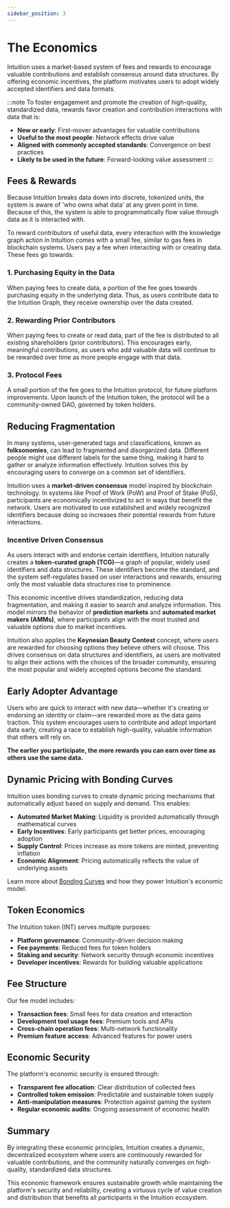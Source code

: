 ```yaml
---
sidebar_position: 3
---
```


# The Economics

Intuition uses a market-based system of fees and rewards to encourage valuable contributions and establish consensus around data structures. By offering economic incentives, the platform motivates users to adopt widely accepted identifiers and data formats.

:::note
To foster engagement and promote the creation of high-quality, standardized data, rewards favor creation and contribution interactions with data that is:

- **New or early**: First-mover advantages for valuable contributions
- **Useful to the most people**: Network effects drive value
- **Aligned with commonly accepted standards**: Convergence on best practices
- **Likely to be used in the future**: Forward-looking value assessment
:::

## Fees & Rewards

Because Intuition breaks data down into discrete, tokenized units, the system is aware of 'who owns what data' at any given point in time. Because of this, the system is able to programmatically flow value through data as it is interacted with.

To reward contributors of useful data, every interaction with the knowledge graph action in Intuition comes with a small fee, similar to gas fees in blockchain systems. Users pay a fee when interacting with or creating data. These fees go towards:

### 1. Purchasing Equity in the Data
When paying fees to create data, a portion of the fee goes towards purchasing equity in the underlying data. Thus, as users contribute data to the Intuition Graph, they receive ownership over the data created.

### 2. Rewarding Prior Contributors
When paying fees to create or read data, part of the fee is distributed to all existing shareholders (prior contributors). This encourages early, meaningful contributions, as users who add valuable data will continue to be rewarded over time as more people engage with that data.

### 3. Protocol Fees
A small portion of the fee goes to the Intuition protocol, for future platform improvements. Upon launch of the Intuition token, the protocol will be a community-owned DAO, governed by token holders.

## Reducing Fragmentation

In many systems, user-generated tags and classifications, known as **folksonomies**, can lead to fragmented and disorganized data. Different people might use different labels for the same thing, making it hard to gather or analyze information effectively. Intuition solves this by encouraging users to converge on a common set of identifiers.

Intuition uses a **market-driven consensus** model inspired by blockchain technology. In systems like Proof of Work (PoW) and Proof of Stake (PoS), participants are economically incentivized to act in ways that benefit the network. Users are motivated to use established and widely recognized identifiers because doing so increases their potential rewards from future interactions.

### Incentive Driven Consensus

As users interact with and endorse certain identifiers, Intuition naturally creates a **token-curated graph (TCG)**—a graph of popular, widely used identifiers and data structures. These identifiers become the standard, and the system self-regulates based on user interactions and rewards, ensuring only the most valuable data structures rise to prominence.

This economic incentive drives standardization, reducing data fragmentation, and making it easier to search and analyze information. This model mirrors the behavior of **prediction markets** and **automated market makers (AMMs)**, where participants align with the most trusted and valuable options due to market incentives.

Intuition also applies the **Keynesian Beauty Contest** concept, where users are rewarded for choosing options they believe others will choose. This drives consensus on data structures and identifiers, as users are motivated to align their actions with the choices of the broader community, ensuring the most popular and widely accepted options become the standard.

## Early Adopter Advantage

Users who are quick to interact with new data—whether it's creating or endorsing an identity or claim—are rewarded more as the data gains traction. This system encourages users to contribute and adopt important data early, creating a race to establish high-quality, valuable information that others will rely on.

**The earlier you participate, the more rewards you can earn over time as others use the same data.**

## Dynamic Pricing with Bonding Curves

Intuition uses bonding curves to create dynamic pricing mechanisms that automatically adjust based on supply and demand. This enables:

- **Automated Market Making**: Liquidity is provided automatically through mathematical curves
- **Early Incentives**: Early participants get better prices, encouraging adoption
- **Supply Control**: Prices increase as more tokens are minted, preventing inflation
- **Economic Alignment**: Pricing automatically reflects the value of underlying assets

Learn more about [Bonding Curves](/guides/bonding-curves) and how they power Intuition's economic model.

## Token Economics

The Intuition token (INT) serves multiple purposes:
- **Platform governance**: Community-driven decision making
- **Fee payments**: Reduced fees for token holders
- **Staking and security**: Network security through economic incentives
- **Developer incentives**: Rewards for building valuable applications

## Fee Structure

Our fee model includes:
- **Transaction fees**: Small fees for data creation and interaction
- **Development tool usage fees**: Premium tools and APIs
- **Cross-chain operation fees**: Multi-network functionality
- **Premium feature access**: Advanced features for power users

## Economic Security

The platform's economic security is ensured through:
- **Transparent fee allocation**: Clear distribution of collected fees
- **Controlled token emission**: Predictable and sustainable token supply
- **Anti-manipulation measures**: Protection against gaming the system
- **Regular economic audits**: Ongoing assessment of economic health

## Summary

By integrating these economic principles, Intuition creates a dynamic, decentralized ecosystem where users are continuously rewarded for valuable contributions, and the community naturally converges on high-quality, standardized data structures.

This economic framework ensures sustainable growth while maintaining the platform's security and reliability, creating a virtuous cycle of value creation and distribution that benefits all participants in the Intuition ecosystem. 